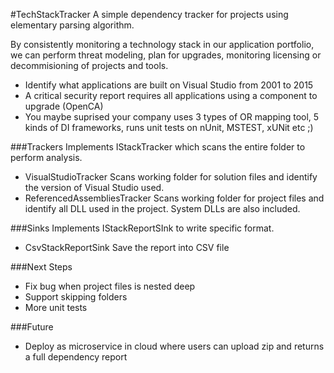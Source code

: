 #TechStackTracker
A simple dependency tracker for projects using elementary parsing algorithm.

By consistently monitoring a technology stack in our application portfolio, we can perform threat modeling, plan for upgrades, monitoring licensing or decommisioning of projects and tools.

- Identify what applications are built on Visual Studio from 2001 to 2015
- A critical security report requires all applications using a component to upgrade (OpenCA)
- You maybe suprised your company uses 3 types of OR mapping tool, 5 kinds of DI frameworks, runs unit tests on nUnit, MSTEST, xUNit etc ;)

###Trackers
Implements IStackTracker which scans the entire folder to perform analysis.

- VisualStudioTracker
Scans working folder for solution files and identify the version of Visual Studio used.
- ReferencedAssembliesTracker
Scans working folder for project files and identify all DLL used in the project. System DLLs are also included.

###Sinks
Implements IStackReportSInk to write specific format.

- CsvStackReportSink
Save the report into CSV file

###Next Steps
- Fix bug when project files is nested deep
- Support skipping folders
- More unit tests

###Future
- Deploy as microservice in cloud where users can upload zip and returns a full dependency report
